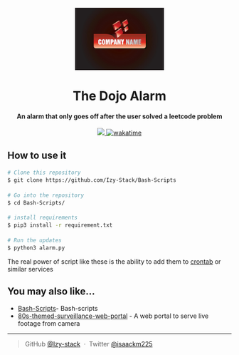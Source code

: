 
<h1 align="center">
  <br>
  <img src="simple-logo.png" alt="simple-logo" width="200">
  <br>
  <br>
  The Dojo Alarm
  <br>
</h1>

<h4 align="center"> An alarm that only goes off after the user solved a leetcode problem </h4>

<p align="center">
  <a href="https://paypal.me/izy225?country">
    <img src="https://img.shields.io/badge/$-donate-ff69b4.svg?maxAge=2592000&amp;style=flat">
  </a>
<a href="https://wakatime.com/badge/github/Izy-stack/LT-serving-alarm"><img src="https://wakatime.com/badge/github/Izy-stack/LT-serving-alarm.svg" alt="wakatime"></a>
</p>

## How to use it

```bash
# Clone this repository
$ git clone https://github.com/Izy-Stack/Bash-Scripts

# Go into the repository
$ cd Bash-Scripts/

# install requirements
$ pip3 install -r requirement.txt

# Run the updates
$ python3 alarm.py
```

The real power of script like these is the ability to add them to <a href="https://infinitbility.com/crontab-documentation">crontab</a> or similar services 



## You may also like...

- [Bash-Scripts](https://github.com/Izy-stack/Bash-Scripts)- Bash-scripts
- [80s-themed-surveillance-web-portal](https://github.com/Izy-stack/80s-themed-surveillance-portal) - A web portal to serve live footage from camera


---

> GitHub [@Izy-stack](https://github.com/Izy-stack) &nbsp;&middot;&nbsp;
> Twitter [@isaackm225](https://twitter.com/isaackm225)



